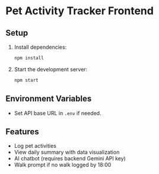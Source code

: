 # Pet Activity Tracker Frontend

## Setup

1. Install dependencies:
   ```bash
   npm install
   ```
2. Start the development server:
   ```bash
   npm start
   ```

## Environment Variables
- Set API base URL in `.env` if needed.

## Features
- Log pet activities
- View daily summary with data visualization
- AI chatbot (requires backend Gemini API key)
- Walk prompt if no walk logged by 18:00
